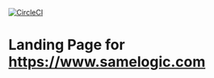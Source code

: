 [![CircleCI](https://circleci.com/gh/Samelogic/landing/tree/master.svg?style=svg)](https://circleci.com/gh/Samelogic/landing/tree/master)

# Landing Page for https://www.samelogic.com
